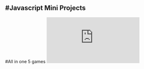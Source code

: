 #Javascript Mini Projects
---
#All in one 5 games
![games](https://aayushisingh11.github.io/javascript-mini-projects/All%20in%20one%205%20games/index.html)